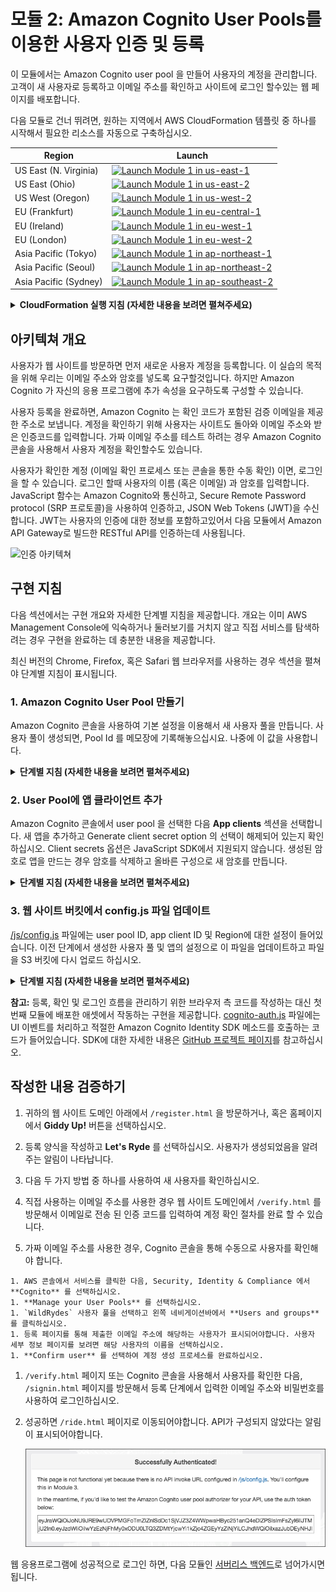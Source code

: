 # 모듈 2: Amazon Cognito User Pools를 이용한 사용자 인증 및 등록

이 모듈에서는 Amazon Cognito user pool 을 만들어 사용자의 계정을 관리합니다. 고객이 새 사용자로 등록하고 이메일 주소를 확인하고 사이트에 로그인 할수있는 웹 페이지를 배포합니다.

다음 모듈로 건너 뛰려면, 원하는 지역에서 AWS CloudFormation 템플릿 중 하나를 시작해서 필요한 리소스를 자동으로 구축하십시오.

Region| Launch
------|-----
US East (N. Virginia) | [![Launch Module 1 in us-east-1](http://docs.aws.amazon.com/AWSCloudFormation/latest/UserGuide/images/cloudformation-launch-stack-button.png)](https://console.aws.amazon.com/cloudformation/home?region=us-east-1#/stacks/new?stackName=wildrydes-webapp-2&templateURL=https://s3.amazonaws.com/wildrydes-us-east-1/WebApplication/2_UserManagement/user-management.yaml)
US East (Ohio) | [![Launch Module 1 in us-east-2](http://docs.aws.amazon.com/AWSCloudFormation/latest/UserGuide/images/cloudformation-launch-stack-button.png)](https://console.aws.amazon.com/cloudformation/home?region=us-east-2#/stacks/new?stackName=wildrydes-webapp-2&templateURL=https://s3.amazonaws.com/wildrydes-us-east-2/WebApplication/2_UserManagement/user-management.yaml)
US West (Oregon) | [![Launch Module 1 in us-west-2](http://docs.aws.amazon.com/AWSCloudFormation/latest/UserGuide/images/cloudformation-launch-stack-button.png)](https://console.aws.amazon.com/cloudformation/home?region=us-west-2#/stacks/new?stackName=wildrydes-webapp-2&templateURL=https://s3.amazonaws.com/wildrydes-us-west-2/WebApplication/2_UserManagement/user-management.yaml)
EU (Frankfurt) | [![Launch Module 1 in eu-central-1](http://docs.aws.amazon.com/AWSCloudFormation/latest/UserGuide/images/cloudformation-launch-stack-button.png)](https://console.aws.amazon.com/cloudformation/home?region=eu-central-1#/stacks/new?stackName=wildrydes-webapp-2&templateURL=https://s3.amazonaws.com/wildrydes-eu-central-1/WebApplication/2_UserManagement/user-management.yaml)
EU (Ireland) | [![Launch Module 1 in eu-west-1](http://docs.aws.amazon.com/AWSCloudFormation/latest/UserGuide/images/cloudformation-launch-stack-button.png)](https://console.aws.amazon.com/cloudformation/home?region=eu-west-1#/stacks/new?stackName=wildrydes-webapp-2&templateURL=https://s3.amazonaws.com/wildrydes-eu-west-1/WebApplication/2_UserManagement/user-management.yaml)
EU (London) | [![Launch Module 1 in eu-west-2](http://docs.aws.amazon.com/AWSCloudFormation/latest/UserGuide/images/cloudformation-launch-stack-button.png)](https://console.aws.amazon.com/cloudformation/home?region=eu-west-2#/stacks/new?stackName=wildrydes-webapp-2&templateURL=https://s3.amazonaws.com/wildrydes-eu-west-2/WebApplication/2_UserManagement/user-management.yaml)
Asia Pacific (Tokyo) | [![Launch Module 1 in ap-northeast-1](http://docs.aws.amazon.com/AWSCloudFormation/latest/UserGuide/images/cloudformation-launch-stack-button.png)](https://console.aws.amazon.com/cloudformation/home?region=ap-northeast-1#/stacks/new?stackName=wildrydes-webapp-2&templateURL=https://s3.amazonaws.com/wildrydes-ap-northeast-1/WebApplication/2_UserManagement/user-management.yaml)
Asia Pacific (Seoul) | [![Launch Module 1 in ap-northeast-2](http://docs.aws.amazon.com/AWSCloudFormation/latest/UserGuide/images/cloudformation-launch-stack-button.png)](https://console.aws.amazon.com/cloudformation/home?region=ap-northeast-2#/stacks/new?stackName=wildrydes-webapp-2&templateURL=https://s3.amazonaws.com/wildrydes-ap-northeast-2/WebApplication/2_UserManagement/user-management.yaml)
Asia Pacific (Sydney) | [![Launch Module 1 in ap-southeast-2](http://docs.aws.amazon.com/AWSCloudFormation/latest/UserGuide/images/cloudformation-launch-stack-button.png)](https://console.aws.amazon.com/cloudformation/home?region=ap-southeast-2#/stacks/new?stackName=wildrydes-webapp-2&templateURL=https://s3.amazonaws.com/wildrydes-ap-southeast-2/WebApplication/2_UserManagement/user-management.yaml)


<details>
<summary><strong>CloudFormation 실행 지침 (자세한 내용을 보려면 펼쳐주세요)</strong></summary><p>

1. 위의 **Launch Stack** 링크를 선택하십시오.

1. Select Template 페이지에서 **Next** 를 선택하십시오.

1. **Website Bucket Name** (예: `wildrydes-yourname`) 에 모듈 1의 웹사이트 버킷 이름을 입력하고 **Next** 를 선택하십시오.

    **참고:** 이전 모듈에서 사용한 것과 동일 버킷 이름을 지정해야 합니다. 존재하지 않거나 쓰기 권한이 없는 버킷이름을 제공하면 생성중에 CloudFormation 스택이 실패합니다.

    ![세부 정보 스크린샷](../images/module2-cfn-specify-details.png)

1. 옵션 페이지에서, 모든 기본값을 그대로 두고 **Next** 를 선택하십시오.

1. 리뷰 페이지에서, acknowledge that CloudFormation will create IAM resources 체크박스를 선택하고 **Create** 을 선택합니다.
    ![IAM 승인 스크린샷](../images/cfn-ack-iam.png)

    이 템플릿은 사용자 지정 리소스를 사용하여 Amazon Cognito user pool 및 클라이언트를 만들고, 사용자 풀에 연결 및 웹사이트 버킷에 업로드하는데 필요한 세부 정보가 포함된 구성 파일을 생성합니다. 템플릿은 이런 리소스를 만들고 설정 파일을 버킷에 업로드 할 수 있는 액세스 권한을 제공하는 역할을 합니다.

1. `wildrydes-webapp-2` 스택이 `CREATE_COMPLETE` 상태가 될 때까지 기다립니다.

1. [구현 확인](#implementation-verification) 섹션에 설명 된 단계에 따라 다음 모듈로 이동할 준비가 되었는지 확인하십시오.

</p></details>

## 아키텍쳐 개요

사용자가 웹 사이트를 방문하면 먼저 새로운 사용자 계정을 등록합니다. 이 실습의 목적을 위해 우리는 이메일 주소와 암호를 넣도록 요구할것입니다. 하지만 Amazon Cognito 가 자신의 응용 프로그램에 추가 속성을 요구하도록 구성할 수 있습니다.

사용자 등록을 완료하면, Amazon Cognito 는 확인 코드가 포함된 검증 이메일을 제공한 주소로 보냅니다. 계정을 확인하기 위해 사용자는 사이트도 돌아와 이메일 주소와 받은 인증코드를 입력합니다. 가짜 이메일 주소를 테스트 하려는 경우 Amazon Cognito 콘솔을 사용해서 사용자 계정을 확인할수도 있습니다.

사용자가 확인한 계정 (이메일 확인 프로세스 또는 콘솔을 통한 수동 확인) 이면, 로그인을 할 수 있습니다. 로그인 할때 사용자의 이름 (혹은 이메일) 과 암호를 입력합니다. JavaScript 함수는 Amazon Cognito와 통신하고, Secure Remote Password protocol (SRP 프로토콜)을 사용하여 인증하고, JSON Web Tokens (JWT)을 수신합니다. JWT는 사용자의 인증에 대한 정보를 포함하고있어서 다음 모듈에서 Amazon API Gateway로 빌드한 RESTful API를 인증하는데 사용됩니다.

![인증 아키텍쳐](../images/authentication-architecture.png)

## 구현 지침

다음 섹션에서는 구현 개요와 자세한 단계별 지침을 제공합니다. 개요는 이미 AWS Management Console에 익숙하거나 둘러보기를 거치지 않고 직접 서비스를 탐색하려는 경우 구현을 완료하는 데 충분한 내용을 제공합니다.

최신 버전의 Chrome, Firefox, 혹은 Safari 웹 브라우저를 사용하는 경우 섹션을 펼쳐야 단계별 지침이 표시됩니다.

### 1. Amazon Cognito User Pool 만들기

Amazon Cognito 콘솔을 사용하여 기본 설정을 이용해서 새 사용자 풀을 만듭니다. 사용자 풀이 생성되면, Pool Id 를 메모장에 기록해놓으십시요. 나중에 이 값을 사용합니다.

<details>
<summary><strong>단계별 지침 (자세한 내용을 보려면 펼쳐주세요)</strong></summary><p>

1. AWS 콘솔에서 **Services** 를 클릭한 다음, 모바일 서비스에서 **Cognito** 를 선택하십시오.

1. **Manage your User Pools** 를 선택하십시오.

1. **Create a User Pool** 를 선택하십시오.

1. `WildRydes`와 같은 사용자 풀 이름을 입력한 다음, **Review Defaults**를 선택하십시오.

    ![사용자 풀 만들기 스크린샷](../images/create-a-user-pool.png)

1. 리뷰 페이지에서, **Create pool**을 클릭하십시오.

1. 새로 생성된 user pool 의 세부정보 페이지에서 **Pool Id** 를 확인하십시오. (메모장에 기록해놓으면 좋습니다)

</p></details>

### 2. User Pool에 앱 클라이언트 추가

Amazon Cognito 콘솔에서 user pool 을 선택한 다음 **App clients** 섹션을 선택합니다. 새 앱을 추가하고 Generate client secret option 의 선택이 해제되어 있는지 확인하십시오. Client secrets 옵션은 JavaScript SDK에서 지원되지 않습니다. 생성된 암호로 앱을 만드는 경우 암호를 삭제하고 올바른 구성으로 새 암호를 만듭니다.

<details>
<summary><strong>단계별 지침 (자세한 내용을 보려면 펼쳐주세요)</strong></summary><p>

1. 사용자 풀에 대한 세부 정보 페이지의 왼쪽 탐색기 메뉴에서 **App clients** 를 선택합니다.

1. **Add an app client**를 선택합니다.

1. 앱에 `WildRydesWebApp` 와 같은 이름을 지정합니다.

1. **선택취소** Generate client secret 옵션의 선택은 해제하십시오. Client secrets 옵션은 웹 브라우저 기반 응용 프로그램에서는 사용할 수 없습니다.

1. **Create app client** 클릭하십시오.

   <kbd>![앱 클라이언트 만들기 스크린샷](../images/add-app.png)</kbd>

1. 새로 생성 된 응용 프로그램에 대한 **App client id** 를 미리 메모장에 복사해놓으십시오. 나중에 사용됩니다.

</p></details>

### 3. 웹 사이트 버킷에서 config.js 파일 업데이트

[/js/config.js](../1_StaticWebHosting/website/js/config.js) 파일에는 user pool ID, app client ID 및 Region에 대한 설정이 들어있습니다. 이전 단계에서 생성한 사용자 풀 및 앱의 설정으로 이 파일을 업데이트하고 파일을 S3 버킷에 다시 업로드 하십시오.

<details>
<summary><strong>단계별 지침 (자세한 내용을 보려면 펼쳐주세요)</strong></summary><p>

1. 이 저장소의 첫번째 모듈 웹 사이트의 디렉토리에서 [config.js](../1_StaticWebHosting/website/js/config.js) 파일을 로컬 시스템으로 다운로드하십시오.

1. 원하는 텍스트 편집기를 사용하여 다운로드 한 파일을 엽니다.

1. `cognito` 섹션을 방금 생성한 사용자 풀과 앱에 대한 올바른 값으로 수정하십시오.

    생성한 사용자 풀을 선택하면 Amazon Cognito 콘솔의 Pool Details 페이지에서 `userPoolId` 값을 확인할 수 있습니다.

    ![Pool ID](../images/pool-id.png)

    왼쪽 네비게이션 바에서 **App clients** 를 선택해서 `userPoolClientId` 값을 확인할 수 있습니다. 이전 섹션에서 생성한 앱에 대해 **App client id** 입력란의 값을 사용합니다.

    ![Pool ID](../images/client-id.png)

    `region` 의 값은 사용자 풀을 생성한 AWS 지역 코드여야 합니다. 예 `us-east-1`는 N. Virginia Region, 혹은 `us-west-2`는 Oregon Region. 서울 리전은 'ap-northeast-2' 입니다. 사용할 코드를 잘 모르는 경우 풀 세부 정보 페이지에서 Pool ARN 값을 확인 할 수 있습니다. 지역코드는 ARN의 `arn:aws:cognito-idp:` 바로 뒤에 있는 부분입니다.

    수정된 config.js 파일은 다음과 같아야 합니다.
    ```JavaScript
    window._config = {
        cognito: {
            userPoolId: 'us-west-2_uXboG5pAb', // e.g. us-east-2_uXboG5pAb
            userPoolClientId: '25ddkmj4v6hfsfvruhpfi7n4hv', // e.g. 25ddkmj4v6hfsfvruhpfi7n4hv
            region: 'us-west-2' // e.g. us-east-2
        },
        api: {
            invokeUrl: '' // e.g. https://rc7nyt4tql.execute-api.us-west-2.amazonaws.com/prod',
        }
    };
    ```

1. 수정된 파일을 저장하고 파일 이름이 여전히 `config.js`인지 확인하십시오.

1. [https://console.aws.amazon.com/s3/](https://console.aws.amazon.com/s3/) 로 접속해서 Amazon S3 콘솔을 엽니다.

1. 이전 모듈에서 작성한 Wild Rydes 웹 사이트 버킷을 선택하십시오.

1. `js` 폴더로 이동하십시오.

1. **Upload** 를 선택한 다음, **Add Files** 를 선택하십시오.

1. congig.js 파일의 로컬 수정 버전을 저장한 디렉토리를 찾아서 선택하고, **Open** 을 선택하십시오.

    ![s3-upload.png](../images/s3-upload.png)

1. 대화상자의 왼쪽에서 **Upload** 를 선택하십시오.

</p></details>

<p>

**참고:** 등록, 확인 및 로그인 흐름을 관리하기 위한 브라우저 측 코드를 작성하는 대신 첫번째 모듈에 배포한 애셋에서 작동하는 구현을 제공합니다. [cognito-auth.js](../1_StaticWebHosting/website/js/cognito-auth.js) 파일에는 UI 이벤트를 처리하고 적절한 Amazon Cognito Identity SDK 메소드를 호출하는 코드가 들어있습니다. SDK에 대한 자세한 내용은 [GitHub 프로젝트 페이지](https://github.com/aws/amazon-cognito-identity-js)를 참고하십시오.

</p>

## 작성한 내용 검증하기

1. 귀하의 웹 사이트 도메인 아래에서 `/register.html` 을 방문하거나, 혹은 홈페이지에서 **Giddy Up!** 버튼을 선택하십시오.

1. 등록 양식을 작성하고 **Let's Ryde** 를 선택하십시오. 사용자가 생성되었음을 알려주는 알림이 나타납니다.

1. 다음 두 가지 방법 중 하나를 사용하여 새 사용자를 확인하십시오.

  1. 직접 사용하는 이메일 주소를 사용한 경우 웹 사이트 도메인에서 `/verify.html` 를 방문해서 이메일로 전송 된 인증 코드를 입력하여 계정 확인 절차를 완료 할 수 있습니다.

  1. 가짜 이메일 주소를 사용한 경우, Cognito 콘솔을 통해 수동으로 사용자를 확인해야 합니다.

    1. AWS 콘솔에서 서비스를 클릭한 다음, Security, Identity & Compliance 에서 **Cognito** 를 선택하십시오.
    1. **Manage your User Pools** 를 선택하십시오.
    1. `WildRydes` 사용자 풀을 선택하고 왼쪽 네비게이션바에서 **Users and groups** 를 클릭하십시오.
    1. 등록 페이지를 통해 제출한 이메일 주소에 해당하는 사용자가 표시되어야합니다. 사용자 세부 정보 페이지를 보려면 해당 사용자의 이름을 선택하십시오.
    1. **Confirm user** 를 선택하여 계정 생성 프로세스를 완료하십시오.

1. `/verify.html` 페이지 또는 Cognito 콘솔을 사용해서 사용자를 확인한 다음, `/signin.html` 페이지를 방문해서 등록 단계에서 입력한 이메일 주소와 비밀번호를 사용하여 로그인하십시오.

1. 성공하면 `/ride.html` 페이지로 이동되어야합니다. API가 구성되지 않았다는 알림이 표시되어야합니다.

    ![로그인 성공 스크린샷](../images/successful-login.png)

웹 응용프로그램에 성공적으로 로그인 하면, 다음 모듈인 [서버리스 백엔드](../3_ServerlessBackend)로 넘어가시면 됩니다.
